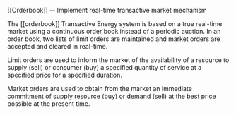 [[Orderbook]] -- Implement real-time transactive market mechanism

The [[orderbook]] Transactive Energy system is based on a true real-time market using a continuous order book instead of a periodic auction.  In an order book, two lists of limit orders are maintained and market orders are accepted and cleared in real-time.

Limit orders are used to inform the market of the availability of a resource to supply (sell) or consumer (buy) a specified quantity of service at a specified price for a specified duration.  

Market orders are used to obtain from the market an immediate commitment of supply resource (buy) or demand (sell) at the best price possible at the present time.

